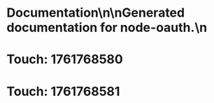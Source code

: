 # Documentation\n\nGenerated documentation for node-oauth.\n

# Touch: 1761768580

# Touch: 1761768581

